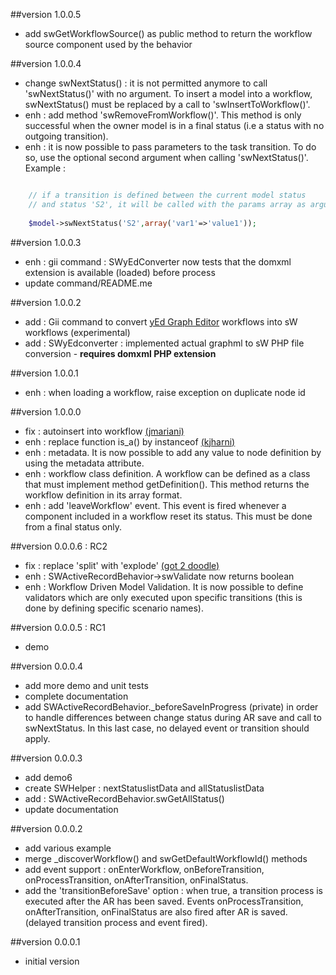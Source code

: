 ##version 1.0.0.5
* add swGetWorkflowSource() as public method to return the workflow source component used by the behavior

##version 1.0.0.4
* change swNextStatus() : it is not permitted anymore to call 'swNextStatus()' with no argument. To insert a model into a 
workflow, swNextStatus() must be replaced by a call to 'swInsertToWorkflow()'.
* enh : add method 'swRemoveFromWorkflow()'. This method is only successful when the owner model is in a final status (i.e a status
with no outgoing transition).
* enh : it is now possible to pass parameters to the task transition. To do so, use the optional second argument when calling
'swNextStatus()'. 
Example : 
```php

	// if a transition is defined between the current model status
	// and status 'S2', it will be called with the params array as argument
	 
	$model->swNextStatus('S2',array('var1'=>'value1'));			
```

##version 1.0.0.3
* enh : gii command : SWyEdConverter now tests that the domxml extension is available (loaded) before process
* update command/README.me

##version 1.0.0.2
* add : Gii command to convert [yEd Graph Editor](http://www.yworks.com/en/products_yed_download.html) workflows into sW workflows (experimental)
* add : SWyEdconverter : implemented actual graphml to sW PHP file conversion - **requires domxml PHP extension**

##version 1.0.0.1
* enh : when loading a workflow, raise exception on duplicate node id
	
##version 1.0.0.0
* fix : autoinsert into workflow [(jmariani)](http://www.yiiframework.com/forum/index.php/topic/12071-extension-simpleworkflow/page__view__findpost__p__164472)
* enh : replace function is_a() by instanceof	[(kjharni)](http://www.yiiframework.com/forum/index.php/topic/12071-extension-simpleworkflow/page__view__findpost__p__128227)
* enh : metadata. It is now possible to add any value to node definition by using the metadata attribute.
* enh : workflow class definition. A workflow can be defined as a class that must implement method getDefinition(). This method returns the workflow
	definition in its array format.
* enh : add 'leaveWorkflow' event. This event is fired whenever a component included in a workflow reset its status. This
	must be done from a final status only.

##version 0.0.0.6 : RC2
* fix : replace 'split' with 'explode' [(got 2 doodle)](http://www.yiiframework.com/forum/index.php/topic/12071-extension-simpleworkflow/page__view__findpost__p__60273)
* enh : SWActiveRecordBehavior->swValidate now returns boolean 
* enh : Workflow Driven Model Validation. It is now possible to define validators which are only
	executed upon specific transitions (this is done by defining specific scenario names).
	 
##version 0.0.0.5 : RC1
* demo
	
##version 0.0.0.4
* add more demo and unit tests
* complete documentation
* add SWActiveRecordBehavior._beforeSaveInProgress (private) in order to handle differences
	between change status during AR save and call to swNextStatus. In this last case, no delayed
	event or transition should apply.
	
##version 0.0.0.3
* add demo6
* create SWHelper : nextStatuslistData and allStatuslistData
* add : SWActiveRecordBehavior.swGetAllStatus()
* update documentation
	
##version 0.0.0.2
* add various example
* merge _discoverWorkflow() and swGetDefaultWorkflowId() methods
* add event support : onEnterWorkflow, onBeforeTransition, onProcessTransition,
	onAfterTransition, onFinalStatus.
* add the 'transitionBeforeSave' option : when true, a transition process is executed
	after the AR has been saved. Events onProcessTransition, onAfterTransition, onFinalStatus
	are also fired after AR is saved. (delayed transition process and event fired).
	  
##version 0.0.0.1 
* initial version